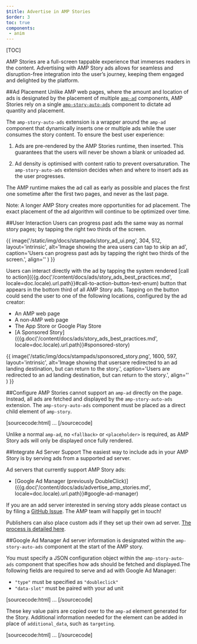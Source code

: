 ```yaml
---
$title: Advertise in AMP Stories
$order: 3
toc: true
components:
 - anim
---
```


[TOC]

AMP Stories are a full-screen tappable experience that immerses readers in the content. Advertising with AMP Story ads allows for seamless and disruption-free integration into the user’s journey, keeping them engaged and delighted by the platform. 

##Ad Placement
Unlike AMP web pages, where the amount and location of ads is designated by the placement of multiple [`amp-ad`](/docs/reference/components/amp-ad.html) components, AMP Stories rely on a single  [`amp-story-auto-ads`](https://github.com/ampproject/amphtml/blob/master/extensions/amp-story/amp-story-auto-ads.md) component to dictate ad quantity and placement. 

The `amp-story-auto-ads` extension is a wrapper around the `amp-ad` component that dynamically inserts one or multiple ads while the user consumes the story content. To ensure the best user experience:

1. Ads are pre-rendered by the AMP Stories runtime, then inserted. This guarantees that the users will never be shown a blank or unloaded ad.

2. Ad density is optimised with content ratio to prevent oversaturation. The `amp-story-auto-ads` extension decides when and where to insert ads as the user progresses. 

The AMP runtime makes the ad call as early as possible and places the first one sometime after the first two pages, and never as the last page.

<amp-anim width=360 height=640 src="/static/img/docs/stampads/stamp_gif_ad.gif">
  <amp-img placeholder width=360 height=640 src="/static/img/docs/stampads/stamp_gif_still.png">
  </amp-img>
</amp-anim>

Note: A longer AMP Story creates more opportunities for ad placement. The exact placement of the ad algorithm will continue to be optimized over time.

##User Interaction 
Users can progress past ads the same way as normal story pages; by tapping the right two thirds of the screen.

{{ image('/static/img/docs/stampads/story_ad_ui.png', 304, 512, layout='intrinsic', alt='Image showing the area users can tap to skip an ad', caption='Users can progress past ads by tapping the right two thirds of the screen.', align='' ) }}

Users can interact directly with the ad by tapping the system rendered [call to action]({{g.doc('/content/docs/ads/story_ads_best_practices.md', locale=doc.locale).url.path}}#call-to-action-button-text-enum) button that appears in the bottom third of all AMP Story ads. Tapping on the button could send the user to one of the following locations, configured by the ad creator:

* An AMP web page 
* A non-AMP web page
* The App Store or Google Play Store
* [A Sponsored Story]({{g.doc('/content/docs/ads/story_ads_best_practices.md', locale=doc.locale).url.path}}#sponsored-story) 

{{ image('/static/img/docs/stampads/sponsored_story.png', 1600, 597, layout='intrinsic', alt='Image showing that usersare redirected to an ad landing destination, but can return to the story.', caption='Users are redirected to an ad landing destination, but can return to the story.', align='' ) }}

##Configure 
AMP Stories cannot support an `amp-ad` directly on the page. Instead, all ads are fetched and displayed by the `amp-story-auto-ads` extension. The `amp-story-auto-ads` component must be placed as a direct child element of `amp-story`. 

[sourcecode:html]
<amp-story>
  <amp-story-auto-ads>
    <script type="application/json">
      {
        "ad-attributes": {
          // ad server configuration 
        }
      }
    </script>
  </amp-story-auto-ads>
  <amp-story-page>
  ...
</amp-story>
[/sourcecode]

Unlike a normal `amp-ad`, no `<fallback>` or `<placeholder>` is required, as AMP Story ads will only be displayed once fully rendered. 

##Integrate Ad Server Support 
The easiest way to include ads in your AMP Story is by serving ads from a supported ad server. 

Ad servers that currently support AMP Story ads:

* [Google Ad Manager (previously  DoubleClick)]({{g.doc('/content/docs/ads/advertise_amp_stories.md', locale=doc.locale).url.path}}#google-ad-manager)

If you are an add server interested in serving story adds please contact us by filing a [GitHub Issue](https://github.com/ampproject/amphtml/issues/new). The AMP team will happily get in touch! 

Publishers can also place custom ads if they set up their own ad server. [The process is detailed here](https://github.com/ampproject/amphtml/blob/master/extensions/amp-story/amp-story-ads.md#publisher-placed-ads). 

##Google Ad Manager
Ad server information is designated within the `amp-story-auto-ads` component at the start of the AMP story. 

You must specify a JSON configuration object within the `amp-story-auto-ads` component that specifies how ads should be fetched and displayed.The following fields are required to serve and ad with Google Ad Manager:

* `"type"`  must be specified as `"doubleclick"`
* `"data-slot"` must be paired with your ad unit

[sourcecode:html]
<amp-story>
  <amp-story-auto-ads>
    <script type="application/json">
      {
        "ad-attributes": {
          "type": "doubleclick",
          "data-slot": "/30497360/a4a/amp_story_dfp_example"
        }
      }
    </script>
  </amp-story-auto-ads>
  <amp-story-page>
  ...
</amp-story>
[/sourcecode]

These key value pairs are copied over to the `amp-ad` element generated for the Story. Additional information needed for the element can be added in place of `additional_data`, such as `targeting`. 

[sourcecode:html]
<amp-story>
  <amp-story-auto-ads>
    <script type="application/json">
     {
       "ad-attributes": {
         "type": "doubleclick",
         "data-slot": "/30497360/a4a/amp_story_dfp_example",
         "additional_data": "additional_data_information"
       }
     }
    </script>
  </amp-story-auto-ads>
  <amp-story-page>
  ...
</amp-story>
[/sourcecode]